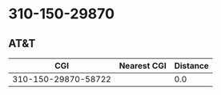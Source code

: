# 310-150-29870
## AT&T


| CGI | Nearest CGI | Distance |
|-----|-------------|----------|
| 310-150-29870-58722 |  | 0.0 |
